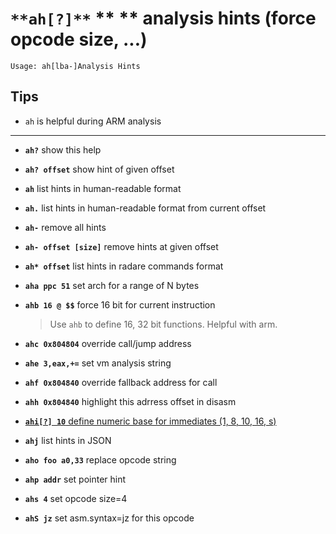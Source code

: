 <!-- TITLE: ah -->

#  `**ah[?]**` ** ** analysis hints (force opcode size, ...)


```text
Usage: ah[lba-]Analysis Hints
```


## **Tips**
  - `ah` is helpful during ARM analysis

---
- **`ah?`** show this help
- **`ah? offset`** show hint of given offset
- **`ah`** list hints in human-readable format
- **`ah.`** list hints in human-readable format from current offset
- **`ah-`** remove all hints
- **`ah- offset [size]`** remove hints at given offset
- **`ah* offset`** list hints in radare commands format
- **`aha ppc 51`** set arch for a range of N bytes
- **`ahb 16 @ $$`** force 16 bit for current instruction
	> Use `ahb` to define 16, 32 bit functions. Helpful with arm.
- **`ahc 0x804804`** override call/jump address
- **`ahe 3,eax,+=`** set vm analysis string
- **`ahf 0x804840`** override fallback address for call
- **`ahh 0x804840`** highlight this adrress offset in disasm

- [ **`ahi[?] 10`** define numeric base for immediates (1, 8, 10, 16, s)](/options/a/ah/ahi)

- **`ahj`** list hints in JSON
- **`aho foo a0,33`** replace opcode string
- **`ahp addr`** set pointer hint
- **`ahs 4`** set opcode size=4
- **`ahS jz`** set asm.syntax=jz for this opcode

<p hidden>ah? ah ah. ah- ah* aha ahb ahc ahe ahf ahh ahi ahj aho ahp ahs ahS</p>